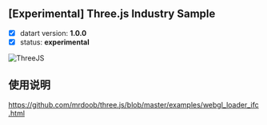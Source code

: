 ## [Experimental] Three.js Industry Sample

- [x] datart version: **1.0.0**
- [x] status: **experimental**

![ThreeJS](./callada.gif)

## 使用说明
https://github.com/mrdoob/three.js/blob/master/examples/webgl_loader_ifc.html